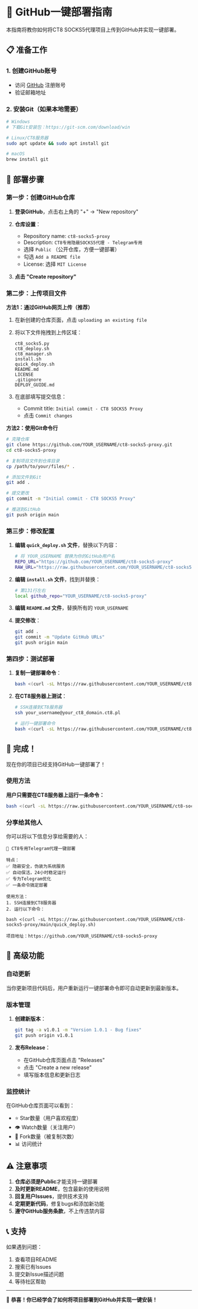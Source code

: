 # 🚀 GitHub一键部署指南

本指南将教你如何将CT8 SOCKS5代理项目上传到GitHub并实现一键部署。

## 📋 准备工作

### 1. 创建GitHub账号
- 访问 [GitHub](https://github.com) 注册账号
- 验证邮箱地址

### 2. 安装Git（如果本地需要）
```bash
# Windows
# 下载Git安装包：https://git-scm.com/download/win

# Linux/CT8服务器
sudo apt update && sudo apt install git

# macOS
brew install git
```

## 🎯 部署步骤

### 第一步：创建GitHub仓库

1. **登录GitHub**，点击右上角的 "+" → "New repository"

2. **仓库设置**：
   - Repository name: `ct8-socks5-proxy`
   - Description: `CT8专用隐蔽SOCKS5代理 - Telegram专用`
   - 选择 `Public` （公开仓库，方便一键部署）
   - 勾选 `Add a README file`
   - License: 选择 `MIT License`

3. **点击 "Create repository"**

### 第二步：上传项目文件

**方法1：通过GitHub网页上传（推荐）**

1. 在新创建的仓库页面，点击 `uploading an existing file`

2. 将以下文件拖拽到上传区域：
   ```
   ct8_socks5.py
   ct8_deploy.sh
   ct8_manager.sh
   install.sh
   quick_deploy.sh
   README.md
   LICENSE
   .gitignore
   DEPLOY_GUIDE.md
   ```

3. 在底部填写提交信息：
   - Commit title: `Initial commit - CT8 SOCKS5 Proxy`
   - 点击 `Commit changes`

**方法2：使用Git命令行**

```bash
# 克隆仓库
git clone https://github.com/YOUR_USERNAME/ct8-socks5-proxy.git
cd ct8-socks5-proxy

# 复制项目文件到仓库目录
cp /path/to/your/files/* .

# 添加文件到Git
git add .

# 提交更改
git commit -m "Initial commit - CT8 SOCKS5 Proxy"

# 推送到GitHub
git push origin main
```

### 第三步：修改配置

1. **编辑 `quick_deploy.sh` 文件**，替换以下内容：
   ```bash
   # 将 YOUR_USERNAME 替换为你的GitHub用户名
   REPO_URL="https://github.com/YOUR_USERNAME/ct8-socks5-proxy"
   RAW_URL="https://raw.githubusercontent.com/YOUR_USERNAME/ct8-socks5-proxy/main"
   ```

2. **编辑 `install.sh` 文件**，找到并替换：
   ```bash
   # 第131行左右
   local github_repo="YOUR_USERNAME/ct8-socks5-proxy"
   ```

3. **编辑 `README.md` 文件**，替换所有的 `YOUR_USERNAME`

4. **提交修改**：
   ```bash
   git add .
   git commit -m "Update GitHub URLs"
   git push origin main
   ```

### 第四步：测试部署

1. **复制一键部署命令**：
   ```bash
   bash <(curl -sL https://raw.githubusercontent.com/YOUR_USERNAME/ct8-socks5-proxy/main/quick_deploy.sh)
   ```

2. **在CT8服务器上测试**：
   ```bash
   # SSH连接到CT8服务器
   ssh your_username@your_ct8_domain.ct8.pl
   
   # 运行一键部署命令
   bash <(curl -sL https://raw.githubusercontent.com/YOUR_USERNAME/ct8-socks5-proxy/main/quick_deploy.sh)
   ```

## 🎉 完成！

现在你的项目已经支持GitHub一键部署了！

### 使用方法

**用户只需要在CT8服务器上运行一条命令：**
```bash
bash <(curl -sL https://raw.githubusercontent.com/YOUR_USERNAME/ct8-socks5-proxy/main/quick_deploy.sh)
```

### 分享给其他人

你可以将以下信息分享给需要的人：

```
🚀 CT8专用Telegram代理一键部署

特点：
✅ 隐蔽安全，伪装为系统服务
✅ 自动保活，24小时稳定运行
✅ 专为Telegram优化
✅ 一条命令搞定部署

使用方法：
1. SSH连接到CT8服务器
2. 运行以下命令：

bash <(curl -sL https://raw.githubusercontent.com/YOUR_USERNAME/ct8-socks5-proxy/main/quick_deploy.sh)

项目地址：https://github.com/YOUR_USERNAME/ct8-socks5-proxy
```

## 🔧 高级功能

### 自动更新

当你更新项目代码后，用户重新运行一键部署命令即可自动更新到最新版本。

### 版本管理

1. **创建新版本**：
   ```bash
   git tag -a v1.0.1 -m "Version 1.0.1 - Bug fixes"
   git push origin v1.0.1
   ```

2. **发布Release**：
   - 在GitHub仓库页面点击 "Releases"
   - 点击 "Create a new release"
   - 填写版本信息和更新日志

### 监控统计

在GitHub仓库页面可以看到：
- ⭐ Star数量（用户喜欢程度）
- 👁️ Watch数量（关注用户）
- 🍴 Fork数量（被复制次数）
- 📊 访问统计

## ⚠️ 注意事项

1. **仓库必须是Public**才能支持一键部署
2. **及时更新README**，包含最新的使用说明
3. **回复用户Issues**，提供技术支持
4. **定期更新代码**，修复bugs和添加新功能
5. **遵守GitHub服务条款**，不上传违禁内容

## 📞 支持

如果遇到问题：
1. 查看项目README
2. 搜索已有Issues
3. 提交新Issue描述问题
4. 等待社区帮助

---

🎉 **恭喜！你已经学会了如何将项目部署到GitHub并实现一键安装！**
